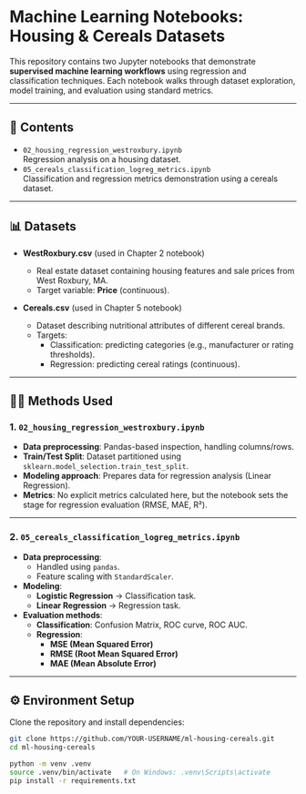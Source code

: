 # Machine Learning Notebooks: Housing & Cereals Datasets

This repository contains two Jupyter notebooks that demonstrate **supervised machine learning workflows** using regression and classification techniques. Each notebook walks through dataset exploration, model training, and evaluation using standard metrics.

---

## 📂 Contents
- `02_housing_regression_westroxbury.ipynb`  
  Regression analysis on a housing dataset.  
- `05_cereals_classification_logreg_metrics.ipynb`  
  Classification and regression metrics demonstration using a cereals dataset.  

---

## 📊 Datasets
- **WestRoxbury.csv** (used in Chapter 2 notebook)  
  - Real estate dataset containing housing features and sale prices from West Roxbury, MA.  
  - Target variable: **Price** (continuous).  

- **Cereals.csv** (used in Chapter 5 notebook)  
  - Dataset describing nutritional attributes of different cereal brands.  
  - Targets:  
    - Classification: predicting categories (e.g., manufacturer or rating thresholds).  
    - Regression: predicting cereal ratings (continuous).  

---

## 🧑‍💻 Methods Used

### 1. `02_housing_regression_westroxbury.ipynb`
- **Data preprocessing**: Pandas-based inspection, handling columns/rows.  
- **Train/Test Split**: Dataset partitioned using `sklearn.model_selection.train_test_split`.  
- **Modeling approach**: Prepares data for regression analysis (Linear Regression).  
- **Metrics**: No explicit metrics calculated here, but the notebook sets the stage for regression evaluation (RMSE, MAE, R²).  

---

### 2. `05_cereals_classification_logreg_metrics.ipynb`
- **Data preprocessing**:  
  - Handled using `pandas`.  
  - Feature scaling with `StandardScaler`.  
- **Modeling**:  
  - **Logistic Regression** → Classification task.  
  - **Linear Regression** → Regression task.  
- **Evaluation methods**:  
  - **Classification**: Confusion Matrix, ROC curve, ROC AUC.  
  - **Regression**:  
    - **MSE (Mean Squared Error)**  
    - **RMSE (Root Mean Squared Error)**  
    - **MAE (Mean Absolute Error)**  

---

## ⚙️ Environment Setup
Clone the repository and install dependencies:

```bash
git clone https://github.com/YOUR-USERNAME/ml-housing-cereals.git
cd ml-housing-cereals

python -m venv .venv
source .venv/bin/activate   # On Windows: .venv\Scripts\activate
pip install -r requirements.txt

